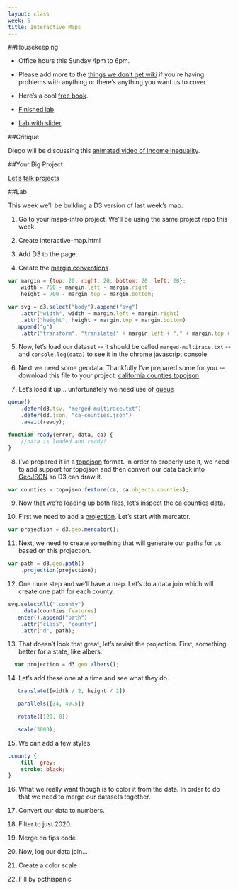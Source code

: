 ```yaml
---
layout: class
week: 5
title: Interactive Maps
---
```


##Housekeeping

- Office hours this Sunday 4pm to 6pm.

- Please add more to the [things we don’t get wiki](https://github.com/shancarter/ucb-dataviz-fall-2013/wiki/Things-We-Don't-Get) if you're having problems with anything or there’s anything you want us to cover.

- Here’s a cool [free book](http://chimera.labs.oreilly.com/books/1230000000345/index.html).

- [Finished lab](http://shancarter.github.io/ucb-dataviz-fall-2013/classes/interactive-maps/final-map.html)

- [Lab with slider](http://shancarter.github.io/ucb-dataviz-fall-2013/classes/interactive-maps/slider-map.html)

##Critique

Diego will be discussing this [animated video of income inequality](http://youtu.be/QPKKQnijnsM).

##Your Big Project

[Let’s talk projects](http://shancarter.github.io/ucb-dataviz-fall-2013/projects/)

##Lab

This week we’ll be building a D3 version of last week’s map.

1. Go to your maps-intro project. We’ll be using the same project repo this week.

2. Create interactive-map.html

3. Add D3 to the page.

4. Create the [margin conventions](http://bl.ocks.org/mbostock/3019563)

  ```javascript
  var margin = {top: 20, right: 20, bottom: 20, left: 20};
      width = 750 - margin.left - margin.right,
      height = 700 - margin.top - margin.bottom;

  var svg = d3.select("body").append("svg")
      .attr("width", width + margin.left + margin.right)
      .attr("height", height + margin.top + margin.bottom)
    .append("g")
      .attr("transform", "translate(" + margin.left + "," + margin.top + ")");
  ```

5. Now, let’s load our dataset -- it should be called `merged-multirace.txt` -- and `console.log(data)` to see it in the chrome javascript console.

6. Next we need some geodata. Thankfully I’ve prepared some for you -- download this file to your project: [california counties topojson](ca-counties.json)

7. Let’s load it up... unfortunately we need use of [queue](https://github.com/mbostock/queue)

  ```javascript
  queue()
      .defer(d3.tsv, "merged-multirace.txt")
      .defer(d3.json, "ca-counties.json")
      .await(ready);

  function ready(error, data, ca) {
      //data is loaded and ready!
  }
  ```

8. I’ve prepared it in a [topojson](https://github.com/mbostock/topojson/wiki/API-Reference) format. In order to properly use it, we need to add support for topojson and then convert our data back into [GeoJSON](http://geojson.org/) so D3 can draw it.

  ```javascript
  var counties = topojson.feature(ca, ca.objects.counties);
  ```

9. Now that we’re loading up both files, let’s inspect the ca counties data.

10. First we need to add a [projection](https://github.com/mbostock/d3/wiki/Geo-Projections). Let’s start with mercator.

  ```javascript
  var projection = d3.geo.mercator();
  ```

11. Next, we need to create something that will generate our paths for us based on this projection.

  ```javascript
  var path = d3.geo.path()
      .projection(projection);
  ```

12. One more step and we’ll have a map. Let’s do a data join which will create one path for each county.

  ```javascript
  svg.selectAll(".county")
      .data(counties.features)
    .enter().append("path")
      .attr("class", "county")
      .attr("d", path);
  ```

13. That doesn’t look that great, let’s revisit the projection. First, something better for a state, like albers.

  ```javascript
    var projection = d3.geo.albers();
  ```

14. Let’s add these one at a time and see what they do.

  ```javascript
    .translate([width / 2, height / 2])
  ```

  ```javascript
    .parallels([34, 40.5])
  ```

  ```javascript
    .rotate([120, 0])
  ```

  ```javascript
    .scale(3000);
  ```

15. We can add a few styles

  ```css
  .county {
      fill: grey;
      stroke: black;
  }
  ```

16. What we really want though is to color it from the data. In order to do that we need to merge our datasets together.

17. Convert our data to numbers.

18. Filter to just 2020.

19. Merge on fips code

20. Now, log our data join...

21. Create a color scale

22. Fill by pcthispanic

